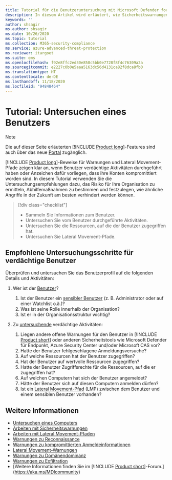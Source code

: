 ```yaml
---
title: Tutorial für die Benutzeruntersuchung mit Microsoft Defender for Identity
description: In diesem Artikel wird erläutert, wie Sicherheitswarnungen von Microsoft Defender for Identity zur Untersuchung eines verdächtigen Benutzers verwendet werden.
keywords: ''
author: shsagir
ms.author: shsagir
ms.date: 10/26/2020
ms.topic: tutorial
ms.collection: M365-security-compliance
ms.service: azure-advanced-threat-protection
ms.reviewer: itargoet
ms.suite: ems
ms.openlocfilehash: f92e8ffc2ed30e858c5bb0e7728f8f4c76309a2a
ms.sourcegitcommit: e2227c0b0e5aaa5163dc56d4131ca82f8dca8fb0
ms.translationtype: HT
ms.contentlocale: de-DE
ms.lasthandoff: 11/18/2020
ms.locfileid: "94848464"
---
```

# <a name="tutorial-investigate-a-user"></a>Tutorial: Untersuchen eines Benutzers

> [!NOTE]
> Die auf dieser Seite erläuterten [!INCLUDE [Product long](includes/product-long.md)]-Features sind auch über das neue [Portal](https://portal.cloudappsecurity.com) zugänglich.

[!INCLUDE [Product long](includes/product-long.md)]-Beweise für Warnungen und Lateral Movement-Pfade zeigen klar an, wenn Benutzer verdächtige Aktivitäten durchgeführt haben oder Anzeichen dafür vorliegen, dass ihre Konten kompromittiert worden sind. In diesem Tutorial verwenden Sie die Untersuchungsempfehlungen dazu, das Risiko für Ihre Organisation zu ermitteln, Abhilfemaßnahmen zu bestimmen und festzulegen, wie ähnliche Angriffe in der Zukunft am besten verhindert werden können.

> [!div class="checklist"]
>
> - Sammeln Sie Informationen zum Benutzer.
> - Untersuchen Sie vom Benutzer durchgeführte Aktivitäten.
> - Untersuchen Sie die Ressourcen, auf die der Benutzer zugegriffen hat.
> - Untersuchen Sie Lateral Movement-Pfade.

## <a name="recommended-investigation-steps-for-suspicious-users"></a>Empfohlene Untersuchungsschritte für verdächtige Benutzer

Überprüfen und untersuchen Sie das Benutzerprofil auf die folgenden Details und Aktivitäten:

1. Wer ist der [Benutzer](entity-profiles.md)?
    1. Ist der Benutzer ein [sensibler Benutzer](sensitive-accounts.md) (z. B. Administrator oder auf einer Watchlist o.ä.)?
    1. Was ist seine Rolle innerhalb der Organisation?
    1. Ist er in der Organisationsstruktur wichtig?

1. Zu [untersuchende](investigate-entity.md) verdächtige Aktivitäten:
    1. Liegen andere offene Warnungen für den Benutzer in [!INCLUDE [Product short](includes/product-short.md)] oder anderen Sicherheitstools wie Microsoft Defender für Endpunkt, Azure Security Center und/oder Microsoft CAS vor?
    1. Hatte der Benutzer fehlgeschlagene Anmeldungsversuche?
    1. Auf welche Ressourcen hat der Benutzer zugegriffen?
    1. Hat der Benutzer auf wertvolle Ressourcen zugegriffen?
    1. Hatte der Benutzer Zugriffsrechte für die Ressourcen, auf die er zugegriffen hat?
    1. Auf welchen Computern hat sich der Benutzer angemeldet?
    1. Hätte der Benutzer sich auf diesen Computern anmelden dürfen?
    1. Ist ein [Lateral Movement-Pfad](use-case-lateral-movement-path.md) (LMP) zwischen dem Benutzer und einem sensiblen Benutzer vorhanden?

## <a name="see-also"></a>Weitere Informationen

- [Untersuchen eines Computers](investigate-a-computer.md)
- [Arbeiten mit Sicherheitswarnungen](working-with-suspicious-activities.md)
- [Arbeiten mit Lateral Movement-Pfaden](use-case-lateral-movement-path.md)
- [Warnungen zu Reconnaissance](reconnaissance-alerts.md)
- [Warnungen zu kompromittierten Anmeldeinformationen](compromised-credentials-alerts.md)
- [Lateral Movement-Warnungen](lateral-movement-alerts.md)
- [Warnungen zu Domänendominanz](domain-dominance-alerts.md)
- [Warnungen zu Exfiltration](exfiltration-alerts.md)
- [Weitere Informationen finden Sie im [!INCLUDE [Product short](includes/product-short.md)]-Forum.](https://aka.ms/MDIcommunity)
